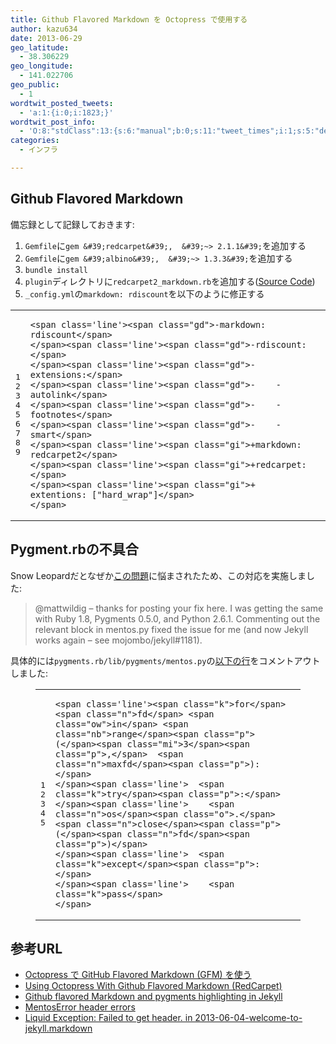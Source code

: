 ```yaml
---
title: Github Flavored Markdown を Octopress で使用する
author: kazu634
date: 2013-06-29
geo_latitude:
  - 38.306229
geo_longitude:
  - 141.022706
geo_public:
  - 1
wordtwit_posted_tweets:
  - 'a:1:{i:0;i:1823;}'
wordtwit_post_info:
  - 'O:8:"stdClass":13:{s:6:"manual";b:0;s:11:"tweet_times";i:1;s:5:"delay";i:0;s:7:"enabled";i:1;s:10:"separation";s:2:"60";s:7:"version";s:3:"3.7";s:14:"tweet_template";b:0;s:6:"status";i:2;s:6:"result";a:0:{}s:13:"tweet_counter";i:2;s:13:"tweet_log_ids";a:1:{i:0;i:1823;}s:9:"hash_tags";a:0:{}s:8:"accounts";a:1:{i:0;s:7:"kazu634";}}'
categories:
  - インフラ

---
```

## Github Flavored Markdown

備忘録として記録しておきます:

  1. `Gemfile`に`gem &#39;redcarpet&#39;,  &#39;~> 2.1.1&#39;`を追加する
  2. `Gemfile`に`gem &#39;albino&#39;,  &#39;~> 1.3.3&#39;`を追加する
  3. `bundle install`
  4. `plugin`ディレクトリに`redcarpet2_markdown.rb`を追加する(<a href="https://raw.github.com/nono/Jekyll-plugins/master/redcarpet2_markdown.rb" onclick="__gaTracker('send', 'event', 'outbound-article', 'https://raw.github.com/nono/Jekyll-plugins/master/redcarpet2_markdown.rb', 'Source Code');">Source Code</a>)
  5. `_config.yml`の`markdown: rdiscount`を以下のように修正する<figure class='code'> <figcaption>

<span></span></figcaption> 

<div class="highlight">
<table>
<tr>
<td class="gutter">
<pre class="line-numbers"><span class='line-number'>1</span>
<span class='line-number'>2</span>
<span class='line-number'>3</span>
<span class='line-number'>4</span>
<span class='line-number'>5</span>
<span class='line-number'>6</span>
<span class='line-number'>7</span>
<span class='line-number'>8</span>
<span class='line-number'>9</span>
</pre>
</td>
      
<td class='code'>
<pre><code class='diff'>&lt;span class='line'>&lt;span class="gd">-markdown: rdiscount&lt;/span>
&lt;/span>&lt;span class='line'>&lt;span class="gd">-rdiscount:&lt;/span>
&lt;/span>&lt;span class='line'>&lt;span class="gd">-  extensions:&lt;/span>
&lt;/span>&lt;span class='line'>&lt;span class="gd">-    - autolink&lt;/span>
&lt;/span>&lt;span class='line'>&lt;span class="gd">-    - footnotes&lt;/span>
&lt;/span>&lt;span class='line'>&lt;span class="gd">-    - smart&lt;/span>
&lt;/span>&lt;span class='line'>&lt;span class="gi">+markdown: redcarpet2&lt;/span>
&lt;/span>&lt;span class='line'>&lt;span class="gi">+redcarpet:&lt;/span>
&lt;/span>&lt;span class='line'>&lt;span class="gi">+  extentions: ["hard_wrap"]&lt;/span>
&lt;/span></code></pre>
</td>
</tr>
</table>
</div></figure> 

## Pygment.rbの不具合

Snow Leopardだとなぜか<a href="https://github.com/tmm1/pygments.rb/issues/45" onclick="__gaTracker('send', 'event', 'outbound-article', 'https://github.com/tmm1/pygments.rb/issues/45', 'この問題');">この問題</a>に悩まされたため、この対応を実施しました:

> @mattwildig &#8211; thanks for posting your fix here. I was getting the same with Ruby 1.8, Pygments 0.5.0, and Python 2.6.1. Commenting out the relevant block in mentos.py fixed the issue for me (and now Jekyll works again &#8211; see mojombo/jekyll#1181).

具体的には`pygments.rb/lib/pygments/mentos.py`の<a href="https://github.com/tmm1/pygments.rb/blob/f82642a314bfc80088eea6e81df44b11e8d2193a/lib/pygments/mentos.py#L339-L343" onclick="__gaTracker('send', 'event', 'outbound-article', 'https://github.com/tmm1/pygments.rb/blob/f82642a314bfc80088eea6e81df44b11e8d2193a/lib/pygments/mentos.py#L339-L343', '以下の行');">以下の行</a>をコメントアウトしました:<figure class='code'> <figcaption>

<span></span></figcaption> 

<div class="highlight">
<table>
<tr>
<td class="gutter">
<pre class="line-numbers"><span class='line-number'>1</span>
<span class='line-number'>2</span>
<span class='line-number'>3</span>
<span class='line-number'>4</span>
<span class='line-number'>5</span>
</pre>
</td>
      
<td class='code'>
<pre><code class='python'>&lt;span class='line'>&lt;span class="k">for&lt;/span> &lt;span class="n">fd&lt;/span> &lt;span class="ow">in&lt;/span> &lt;span class="nb">range&lt;/span>&lt;span class="p">(&lt;/span>&lt;span class="mi">3&lt;/span>&lt;span class="p">,&lt;/span>  &lt;span class="n">maxfd&lt;/span>&lt;span class="p">):&lt;/span>
&lt;/span>&lt;span class='line'>  &lt;span class="k">try&lt;/span>&lt;span class="p">:&lt;/span>
&lt;/span>&lt;span class='line'>    &lt;span class="n">os&lt;/span>&lt;span class="o">.&lt;/span>&lt;span class="n">close&lt;/span>&lt;span class="p">(&lt;/span>&lt;span class="n">fd&lt;/span>&lt;span class="p">)&lt;/span>
&lt;/span>&lt;span class='line'>  &lt;span class="k">except&lt;/span>&lt;span class="p">:&lt;/span>
&lt;/span>&lt;span class='line'>    &lt;span class="k">pass&lt;/span>
&lt;/span></code></pre>
</td>
</tr>
</table>
</div></figure> 

## 参考URL

  * <a href="http://tdksk.github.io/blog/2013/05/06/use-gfm-in-octopress/" onclick="__gaTracker('send', 'event', 'outbound-article', 'http://tdksk.github.io/blog/2013/05/06/use-gfm-in-octopress/', 'Octopress で GitHub Flavored Markdown (GFM) を使う');">Octopress で GitHub Flavored Markdown (GFM) を使う</a>
  * <a href="http://yangsu.github.io/blog/2012/10/11/using-octopress-with-github-flavored-markdown-redcarpet/" onclick="__gaTracker('send', 'event', 'outbound-article', 'http://yangsu.github.io/blog/2012/10/11/using-octopress-with-github-flavored-markdown-redcarpet/', 'Using Octopress With Github Flavored Markdown (RedCarpet)');">Using Octopress With Github Flavored Markdown (RedCarpet)</a>
  * <a href="http://stackoverflow.com/questions/13464590/github-flavored-markdown-and-pygments-highlighting-in-jekyll" onclick="__gaTracker('send', 'event', 'outbound-article', 'http://stackoverflow.com/questions/13464590/github-flavored-markdown-and-pygments-highlighting-in-jekyll', 'Github flavored Markdown and pygments highlighting in Jekyll');">Github flavored Markdown and pygments highlighting in Jekyll</a>
  * <a href="https://github.com/tmm1/pygments.rb/issues/45" onclick="__gaTracker('send', 'event', 'outbound-article', 'https://github.com/tmm1/pygments.rb/issues/45', 'MentosError header errors');">MentosError header errors</a>
  * <a href="https://github.com/mojombo/jekyll/issues/1181" onclick="__gaTracker('send', 'event', 'outbound-article', 'https://github.com/mojombo/jekyll/issues/1181', 'Liquid Exception: Failed to get header. in 2013-06-04-welcome-to-jekyll.markdown');">Liquid Exception: Failed to get header. in 2013-06-04-welcome-to-jekyll.markdown</a>

